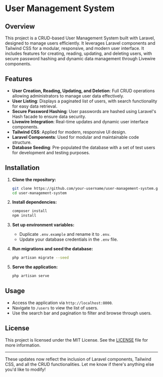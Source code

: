 # User Management System

## Overview
This project is a CRUD-based User Management System built with Laravel, designed to manage users efficiently. It leverages Laravel components and Tailwind CSS for a modular, responsive, and modern user interface. It includes features for creating, reading, updating, and deleting users, with secure password hashing and dynamic data management through Livewire components.

## Features
- **User Creation, Reading, Updating, and Deletion**: Full CRUD operations allowing administrators to manage user data effectively.
- **User Listing**: Displays a paginated list of users, with search functionality for easy data retrieval.
- **Secure Password Hashing**: User passwords are hashed using Laravel's Hash facade to ensure data security.
- **Livewire Integration**: Real-time updates and dynamic user interface components.
- **Tailwind CSS**: Applied for modern, responsive UI design.
- **Laravel Components**: Used for modular and maintainable code structure.
- **Database Seeding**: Pre-populated the database with a set of test users for development and testing purposes.

## Installation

1. **Clone the repository:**
    ```bash
    git clone https://github.com/your-username/user-management-system.git
    cd user-management-system
    ```

2. **Install dependencies:**
    ```bash
    composer install
    npm install
    ```

3. **Set up environment variables:**
    - Duplicate `.env.example` and rename it to `.env`.
    - Update your database credentials in the `.env` file.

4. **Run migrations and seed the database:**
    ```bash
    php artisan migrate --seed
    ```

5. **Serve the application:**
    ```bash
    php artisan serve
    ```

## Usage
- Access the application via `http://localhost:8000`.
- Navigate to `/users` to view the list of users.
- Use the search bar and pagination to filter and browse through users.

## License
This project is licensed under the MIT License. See the [LICENSE](LICENSE) file for more information.

---

These updates now reflect the inclusion of Laravel components, Tailwind CSS, and all the CRUD functionalities. Let me know if there's anything else you'd like to modify!
